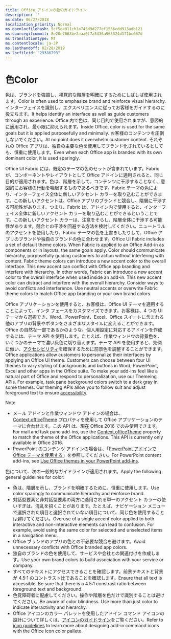 ```yaml
---
title: Office アドインの色のガイドライン
description: ''
ms.date: 06/27/2018
localization_priority: Normal
ms.openlocfilehash: 5cf5ea011cb1a745d9d277ef1556cdd913adb121
ms.sourcegitcommit: 8e20e7663be2aaa0f7a5436a965324d171bc667d
ms.translationtype: MT
ms.contentlocale: ja-JP
ms.lasthandoff: 02/28/2019
ms.locfileid: "29386793"
---
```

# <a name="color"></a><span data-ttu-id="95515-102">色</span><span class="sxs-lookup"><span data-stu-id="95515-102">Color</span></span>
<span data-ttu-id="95515-103">色は、ブランドを強調し、視覚的な階層を明確にするためにしばしば使用されます。</span><span class="sxs-lookup"><span data-stu-id="95515-103">Color is often used to emphasize brand and reinforce visual hierarchy.</span></span> <span data-ttu-id="95515-104">インターフェイスを識別し、エクスペリエンスに従ってお客様をガイドするのに役立ちます。</span><span class="sxs-lookup"><span data-stu-id="95515-104">It helps identify an interface as well as guide customers through an experience.</span></span> <span data-ttu-id="95515-105">Office 内で色は、同じ目的で使用されますが、意図的に適用され、最小限に抑えられます。</span><span class="sxs-lookup"><span data-stu-id="95515-105">Inside Office, color is used for the same goals but it is applied purposefully and minimally.</span></span> <span data-ttu-id="95515-106">お客様のコンテンツを圧倒しないでください。</span><span class="sxs-lookup"><span data-stu-id="95515-106">At no point does it overwhelm customer content.</span></span> <span data-ttu-id="95515-107">それぞれの Office アプリは、独自の主要な色を使用してブランド化されているとしても、慎重に使用します。</span><span class="sxs-lookup"><span data-stu-id="95515-107">Even when each Office app is branded with its own dominant color, it is used sparingly.</span></span>

<span data-ttu-id="95515-p102">Office UI Fabric には、既定のテーマの色のセットが含まれています。Fabric が、コンポーネントやレイアウトとして Office アドインに適用されると、同じ目的が適用されます。色は、階層を示して、コンテンツに干渉することなく、意図的にお客様の行動を喚起するものであるべきです。Fabric テーマの色により、インターフェイス全体に新しいアクセント カラーを取り込むことができます。この新しいアクセントは、Office アプリのブランドと競合し、階層に干渉する可能性があります。つまり、Fabric は、アドイン内で使用すると、インターフェイス全体に新しいアクセント カラーを取り込むことができるということです。この新しいアクセント カラーは、注意をそらし、階層全体に干渉する可能性があります。競合との干渉を回避する方法を検討してください。ニュートラルのアクセントを使用したり、Fabric テーマの色を上書きしたりして、Office アプリのブランドや独自のブランドの色に合わせます。</span><span class="sxs-lookup"><span data-stu-id="95515-p102">Office UI Fabric includes a set of default theme colors. When Fabric is applied to an Office Add-in as components or in layouts, the same goals apply. Color should communicate hierarchy, purposefully guiding customers to action without interfering with content. Fabric theme colors can introduce a new accent color to the overall interface. This new accent can conflict with Office app branding and interfere with hierarchy. In other words, Fabric can introduce a new accent color to the overall interface when used inside an add-in. This new accent color can distract and interfere with the overall hierarchy. Consider ways to avoid conflicts and interference. Use neutral accents or overwrite Fabric theme colors to match Office app branding or your own brand colors.</span></span>

<span data-ttu-id="95515-p103">Office アプリケーションを使用すると、お客様は、Office UI テーマを適用することによって、インタ フェースをカスタマイズできます。お客様は、4 つの UI テーマから選択でき、Word、PowerPoint、Excel、Office スイートに含まれる他のアプリの背景やボタンをさまざまなスタイルに変えることができます。Office の自然な一部であるかのような、個人用設定に対応するアドインを作成するには、テーマ API を使用します。たとえば、作業ウィンドウの背景色を、いくつかのテーマで濃い灰色に切り替えます。テーマ API を使用すると、先例に倣い、[アクセシビリティ](../design/accessibility-guidelines.md)を確保するために前景色を調整することができます。</span><span class="sxs-lookup"><span data-stu-id="95515-p103">Office applications allow customers to personalize their interfaces by applying an Office UI theme. Customers can choose between four UI themes to vary styling of backgrounds and buttons in Word, PowerPoint, Excel and other apps in the Office suite. To make your add-ins feel like a natural part of Office and respond to personalization, use our Themeing APIs. For example, task pane background colors switch to a dark gray in some themes. Our theming APIs allow you to follow suit and adjust foreground text to ensure [accessibility](../design/accessibility-guidelines.md).</span></span>

> [!NOTE]
> - <span data-ttu-id="95515-p104">メール アドインと作業ウィンドウ アドインの場合は、[Context.officeTheme](https://docs.microsoft.com/javascript/api/office/office.context) プロパティを使用して Office アプリケーションのテーマに合わせます。この API は、現在 Office 2016 でのみ使用できます。</span><span class="sxs-lookup"><span data-stu-id="95515-p104">For mail and task pane add-ins, use the [Context.officeTheme](https://docs.microsoft.com/javascript/api/office/office.context) property to match the theme of the Office applications. This API is currently only available in Office 2016.</span></span>
> - <span data-ttu-id="95515-124">PowerPoint のコンテンツ アドインの場合は、「[PowerPoint アドインで Office テーマを使用する](../powerpoint/use-document-themes-in-your-powerpoint-add-ins.md)」を参照してください。</span><span class="sxs-lookup"><span data-stu-id="95515-124">For PowerPoint content add-ins, see [Use Office themes in your PowerPoint add-ins](../powerpoint/use-document-themes-in-your-powerpoint-add-ins.md).</span></span>

<span data-ttu-id="95515-125">色について、次の一般的なガイドラインが適用されます。</span><span class="sxs-lookup"><span data-stu-id="95515-125">Apply the following general guidelines for color:</span></span>

* <span data-ttu-id="95515-126">色は、階層を示し、ブランドを明確するために、慎重に使用します。</span><span class="sxs-lookup"><span data-stu-id="95515-126">Use color sparingly to communicate hierarchy and reinforce brand.</span></span>
* <span data-ttu-id="95515-p105">対話型要素と非対話型要素の両方に適用される単一のアクセント カラーの使いすぎは、混乱を招くことがあります。たとえば、ナビゲーション メニューで選択された項目と選択されていない項目について、同じ色を使用することは避けてください。</span><span class="sxs-lookup"><span data-stu-id="95515-p105">Overuse of a single accent color applied to both interactive and non-interactive elements can lead to confusion. For example, avoid using the same color for selected and unselected items in a navigation menu.</span></span>
* <span data-ttu-id="95515-129">Office ブランドのアプリの色との不必要な競合を避けます。</span><span class="sxs-lookup"><span data-stu-id="95515-129">Avoid unnecessary conflicts with Office branded app colors.</span></span>
* <span data-ttu-id="95515-130">独自のブランドの色を使用して、サービスや会社との関連付けを作成します。</span><span class="sxs-lookup"><span data-stu-id="95515-130">Use your own brand colors to build association with your service or company.</span></span>
* <span data-ttu-id="95515-p106">すべてのテキストにアクセスできることを確認します。前景テキストと背景が 4.5:1 のコントラスト比であることを確認します。</span><span class="sxs-lookup"><span data-stu-id="95515-p106">Ensure that all text is accessible. Be sure that there is a 4.5:1 constrast ratio between foreground text and background.</span></span>
* <span data-ttu-id="95515-p107">色覚障碍者に配慮してください。操作や階層を色だけで識別することは避けてください。</span><span class="sxs-lookup"><span data-stu-id="95515-p107">Be aware of color blindness. Use more than just color to indicate interactivity and hierarchy.</span></span>
* <span data-ttu-id="95515-135">Office アイコンのカラー パレットを使用したアドイン コマンド アイコンの設計について詳しくは、[アイコンのガイドライン](../design/add-in-icons.md)をご覧ください。</span><span class="sxs-lookup"><span data-stu-id="95515-135">Refer to [icon guidelines](../design/add-in-icons.md) to learn more about designing add-in command icons with the Office icon color pallete.</span></span>

